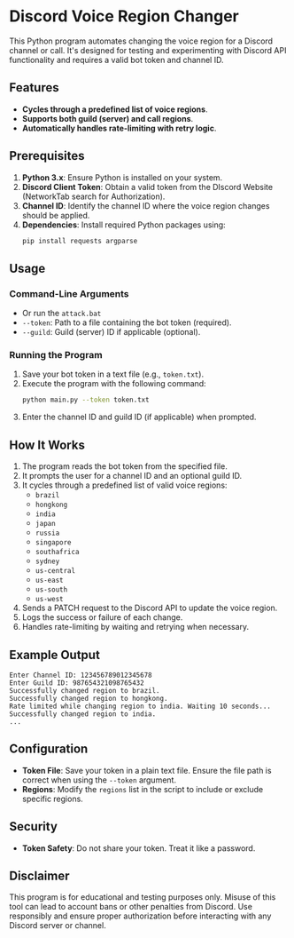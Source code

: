 # Discord Voice Region Changer

This Python program automates changing the voice region for a Discord channel or call. It's designed for testing and experimenting with Discord API functionality and requires a valid bot token and channel ID.

## Features

- **Cycles through a predefined list of voice regions**.
- **Supports both guild (server) and call regions**.
- **Automatically handles rate-limiting with retry logic**.

## Prerequisites

1. **Python 3.x**: Ensure Python is installed on your system.
2. **Discord Client Token**: Obtain a valid token from the DIscord Website (NetworkTab search for  Authorization).
3. **Channel ID**: Identify the channel ID where the voice region changes should be applied.
4. **Dependencies**: Install required Python packages using:
   ```bash
   pip install requests argparse
   ```

## Usage

### Command-Line Arguments
- Or run the `attack.bat`
- `--token`: Path to a file containing the bot token (required).
- `--guild`: Guild (server) ID if applicable (optional).

### Running the Program

1. Save your bot token in a text file (e.g., `token.txt`).
2. Execute the program with the following command:
   ```bash
   python main.py --token token.txt
   ```
3. Enter the channel ID and guild ID (if applicable) when prompted.

## How It Works

1. The program reads the bot token from the specified file.
2. It prompts the user for a channel ID and an optional guild ID.
3. It cycles through a predefined list of valid voice regions:
   - `brazil`
   - `hongkong`
   - `india`
   - `japan`
   - `russia`
   - `singapore`
   - `southafrica`
   - `sydney`
   - `us-central`
   - `us-east`
   - `us-south`
   - `us-west`
4. Sends a PATCH request to the Discord API to update the voice region.
5. Logs the success or failure of each change.
6. Handles rate-limiting by waiting and retrying when necessary.

## Example Output

```
Enter Channel ID: 123456789012345678
Enter Guild ID: 987654321098765432
Successfully changed region to brazil.
Successfully changed region to hongkong.
Rate limited while changing region to india. Waiting 10 seconds...
Successfully changed region to india.
...
```

## Configuration

- **Token File**: Save your token in a plain text file. Ensure the file path is correct when using the `--token` argument.
- **Regions**: Modify the `regions` list in the script to include or exclude specific regions.

## Security

- **Token Safety**: Do not share your token. Treat it like a password.

## Disclaimer

This program is for educational and testing purposes only. Misuse of this tool can lead to account bans or other penalties from Discord. Use responsibly and ensure proper authorization before interacting with any Discord server or channel.

